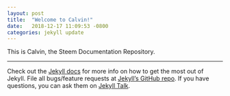 ```yaml
---
layout: post
title:  "Welcome to Calvin!"
date:   2018-12-17 11:09:53 -0800
categories: jekyll update
---
```


This is Calvin, the Steem Documentation Repository.

---

Check out the [Jekyll docs][jekyll-docs] for more info on how to get the most out of Jekyll. File all bugs/feature requests at [Jekyll’s GitHub repo][jekyll-gh]. If you have questions, you can ask them on [Jekyll Talk][jekyll-talk].

[jekyll-docs]: https://jekyllrb.com/docs/home
[jekyll-gh]:   https://github.com/jekyll/jekyll
[jekyll-talk]: https://talk.jekyllrb.com/
